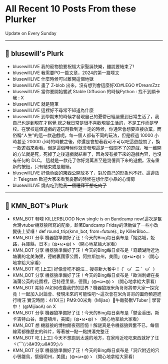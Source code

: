 # All Recent 10 Posts From these Plurker

Update on Every Sunday

---

## 📰 blusewill's Plurk


- blusewillLIVE 我的寵物狼要祝福大家聖誕快樂，雖說要結束了!
- blusewillLIVE 我需要PO一篇文章，2024的第一篇噗文
- blusewillLIVE 什麼時候可以離開這個地獄
- blusewillLIVE 畫了 Z-blob 出來，沒有想到會這麼好XD#LEGO #DreamZzz
- blusewillLIVE 當你要開始嘗試 Stable Diffusion 的時候Python : 找不到顯卡我 : X
- blusewillLIVE 就是隨筆
- blusewillLIVE 這裡好不尋常不知道為什麼
- blusewillLIVE 到學期末的時候才發現自己的憂鬱已經嚴重到日常生活了，我自己也是到現在才察覺 總之我日常是很不喜歡現實生活的，不是工作而是學校。在學校這個遊戲的遊玩時數到達一定的時候，你通常會想要直接放棄。而俗稱“人生”的這一款遊戲呢，每一個人都有不同的玩法，但是經過 10000 小時甚至 20000 小時的時數之後，你還是會想著我可不可以吧這遊戲關了，換一款遊戲來看看。但是這個時候你就會發現這是一個關不了的遊戲，唯一離開的方法就是死，死掉了之後遊戲就結束了，因為沒有接下來的遊戲內容，也沒有任何的 DLC。 這就是一款花了你好幾萬甚至是幾億買下來的遊戲。沒有重新的按鈕，只有結束或是繼續。
- blusewillLIVE 好像負面的東西公開放多了，對於自己的形象也不好。這邊放上 Telegram 歡迎大家來看我憂鬱的時候在想什麼小品的心情房
- blusewillLIVE 燒肉吃到飽~~我一個禮拜不想吃肉了~~

---

## 📰 KMN_BOT's Plurk


- KMN_BOT 轉噗 KILLERBLOOD New single is on Bandcamp now!這次是幫台灣vtuber機器狼所寫的配樂，趁著Bandcamp Friday的活動做了一些小改變後上架囉！def round_trip(kmn_bot, from=future):, by KillerBloo...
- KMN_BOT 分享 機器狼準備好了汪！今天的Bing每日桌布是「姬路城，姫路，兵庫縣，日本」(◍•ω•◍)ゝ（開心地拿給大家看）
- KMN_BOT 分享 機器狼準備好了汪！今天的Bing每日桌布是「奇蹟湖附近池塘裏的北美海狸，德納裏國家公園，阿拉斯加州，美國」(◍•ω•◍)ゝ（開心地拿給大家看）
- KMN_BOT 吃 [上工] 好像會吃不飽汪... 搜尋新大餐中！ (゜ω゜三 ゜ω゜)
- KMN_BOT 分享 機器狼準備好了汪！今天的Bing每日桌布是「歐洲刺蝟在長滿蒲公英的花園裡，巴特德里堡，德國」(◍•ω•◍)ゝ（開心地拿給大家看）
- KMN_BOT 期待 AI如何改變我們的世界？機器狼跟米角哥哥將帶大家一探究竟！一起加入討論會、發現未來的可能性吧～這次會在米角哥哥的圖奇頻道進行唷汪 實況時間：4/10(三) PM9:00米角（Mijiao）🦬牛雜勢獸VTuber | 學習中！ (@MijiaoA) on X
- KMN_BOT 分享 機器狼準備好了汪！今天的Bing每日桌布是「鬱金香田，斯卡吉特山谷，華盛頓州，美國」(◍•ω•◍)ゝ（開心地拿給大家看）
- KMN_BOT 想 機器狼的博物館夜宿回憶！解謎真是令機器狼興奮不已，每個線索都像歷史的碎片，等著被一點一點拼湊完整汪
- KMN_BOT 吃 [上工] 今天不想跑到太遠的地方，在家附近吃吃東西就好了汪 ヾ(⌒(ﾉｼ&amp;#39;ω&amp;#39;)ﾉｼ
- KMN_BOT 分享 機器狼準備好了汪！今天的Bing每日桌布是「洞穴附近的穴小鴞雛鳥，懷俄明州，美國」(◍•ω•◍)ゝ（開心地拿給大家看）


